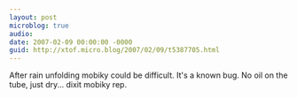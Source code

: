 ```yaml
---
layout: post
microblog: true
audio: 
date: 2007-02-09 00:00:00 -0000
guid: http://xtof.micro.blog/2007/02/09/t5387705.html
---
```

After rain unfolding mobiky could be difficult. It's a known bug. No oil on the tube, just dry... dixit mobiky rep. 
